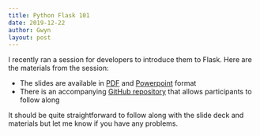 ```yaml
---
title: Python Flask 101
date: 2019-12-22
author: Gwyn
layout: post
---
```


I recently ran a session for developers to introduce them to Flask. Here are the materials from the session: 

* The slides are available in [PDF](/content/introduction_to_flask.pdf) and [Powerpoint](/content/introduction_to_flask.pptx) format
* There is an accompanying [GitHub repository](https://github.com/nationalarchives/flask-101) that allows participants to follow along

It should be quite straightforward to follow along with the slide deck and materials but let me know if you have any problems. 
